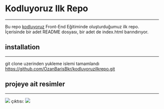 # Kodluyoruz Ilk Repo
---
Bu repo [kodluyoruz](https://www.kodluyoruz.org/) Front-End Eğitiminde oluşturduğumuz ilk repo. İçerisinde bir adet README dosyası, bir adet de index.html barındırıyor.
## installation
---
git clone uzerinden yukleme islemi tamamlandı https://github.com/OzanBarisBkr/kodluyoruzilkrepo.git
## projeye ait resimler
---
![](https://hizliresim.com/DIh7da)
çıktısı:
![](https://hizliresim.com/p3s6ZI)

